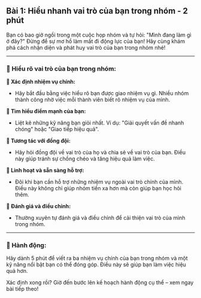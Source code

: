 ## Bài 1: Hiểu nhanh vai trò của bạn trong nhóm - 2 phút

Bạn có bao giờ ngồi trong một cuộc họp nhóm và tự hỏi: "Mình đang làm gì ở đây?" Đừng để sự mơ hồ làm mất đi động lực của bạn! Hãy cùng khám phá cách nhận diện và phát huy vai trò của bạn trong nhóm nhé!

---

### 📌 Hiểu rõ vai trò của bạn trong nhóm:

**🔹 Xác định nhiệm vụ chính:**
- Hãy bắt đầu bằng việc hiểu rõ bạn được giao nhiệm vụ gì. Nhiều nhóm thành công nhờ việc mỗi thành viên biết rõ nhiệm vụ của mình.

**🔹 Tìm hiểu điểm mạnh của bạn:**
- Liệt kê những kỹ năng bạn giỏi nhất. Ví dụ: "Giải quyết vấn đề nhanh chóng" hoặc "Giao tiếp hiệu quả".

**🔹 Tương tác với đồng đội:**
- Hãy hỏi đồng đội về vai trò của họ và chia sẻ về vai trò của bạn. Điều này giúp tránh sự chồng chéo và tăng hiệu quả làm việc.

**🔹 Linh hoạt và sẵn sàng hỗ trợ:**
- Đôi khi bạn cần hỗ trợ những nhiệm vụ ngoài vai trò chính của mình. Điều này không chỉ giúp nhóm tiến xa hơn mà còn giúp bạn học hỏi thêm.

**🔹 Đánh giá và điều chỉnh:**
- Thường xuyên tự đánh giá và điều chỉnh để cải thiện vai trò của mình trong nhóm.

---

### 🚀 Hành động:

Hãy dành 5 phút để viết ra ba nhiệm vụ chính của bạn trong nhóm và một kỹ năng nổi bật bạn có thể đóng góp. Điều này sẽ giúp bạn làm việc hiệu quả hơn.

Xác định xong rồi? Giờ đến bước lên kế hoạch hành động cụ thể – xem ngay bài tiếp theo!